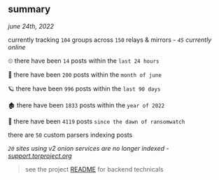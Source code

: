 
## summary
_june 24th, 2022_

currently tracking `104` groups across `150` relays & mirrors - _`45` currently online_

⏲ there have been `14` posts within the `last 24 hours`

🦈 there have been `200` posts within the `month of june`

🪐 there have been `996` posts within the `last 90 days`

🏚 there have been `1833` posts within the `year of 2022`

🦕 there have been `4119` posts `since the dawn of ransomwatch`

there are `50` custom parsers indexing posts

_`20` sites using v2 onion services are no longer indexed - [support.torproject.org](https://support.torproject.org/onionservices/v2-deprecation/)_

> see the project [README](https://github.com/joshhighet/ransomwatch#ransomwatch--) for backend technicals
